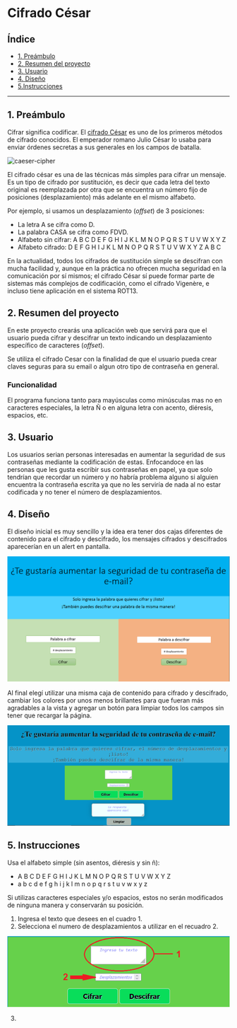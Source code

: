 # Cifrado César

## Índice

* [1. Preámbulo](#1-preámbulo)
* [2. Resumen del proyecto](#2-resumen-del-proyecto)
* [3. Usuario](#3-usuario)
* [4. Diseño](#4-diseño)
* [5.Instrucciones](#5-criterios-de-aceptación-mínimos-del-proyecto)

***

## 1. Preámbulo

Cifrar significa codificar. El [cifrado César](https://en.wikipedia.org/wiki/Caesar_cipher)
es uno de los primeros métodos de cifrado conocidos. El emperador romano Julio
César lo usaba para enviar órdenes secretas a sus generales en los campos de
batalla.

![caeser-cipher](https://upload.wikimedia.org/wikipedia/commons/thumb/2/2b/Caesar3.svg/2000px-Caesar3.svg.png)

El cifrado césar es una de las técnicas más simples para cifrar un mensaje. Es
un tipo de cifrado por sustitución, es decir que cada letra del texto original
es reemplazada por otra que se encuentra un número fijo de posiciones
(desplazamiento) más adelante en el mismo alfabeto.

Por ejemplo, si usamos un desplazamiento (_offset_) de 3 posiciones:

* La letra A se cifra como D.
* La palabra CASA se cifra como FDVD.
* Alfabeto sin cifrar: A B C D E F G H I J K L M N O P Q R S T U V W X Y Z
* Alfabeto cifrado: D E F G H I J K L M N O P Q R S T U V W X Y Z A B C

En la actualidad, todos los cifrados de sustitución simple se descifran con
mucha facilidad y, aunque en la práctica no ofrecen mucha seguridad en la
comunicación por sí mismos; el cifrado César sí puede formar parte de sistemas
más complejos de codificación, como el cifrado Vigenère, e incluso tiene
aplicación en el sistema ROT13.

## 2. Resumen del proyecto

En este proyecto crearás una aplicación web que servirá para que el usuario
pueda cifrar y descifrar un texto indicando un desplazamiento específico de
caracteres (_offset_).

Se utiliza el cifrado Cesar con la finalidad de que el usuario pueda crear claves 
seguras para su email o algun otro tipo de contraseña en general. 

### Funcionalidad

El programa funciona tanto para mayúsculas como minúsculas mas no en caracteres especiales, la letra Ñ o en alguna letra con acento, diéresis, espacios, etc. 

## 3. Usuario

Los usuarios serian personas interesadas en aumentar la seguridad de sus contraseñas mediante la codificación de estas. Enfocandoce en las personas que les
gusta escribir sus contraseñas en papel, ya que solo tendrían que recordar un número y no habría problema alguno si alguien encuentra la contraseña escrita
ya que no les serviría de nada al no estar codificada y no tener el número de desplazamientos.

## 4. Diseño

El diseño inicial es muy sencillo y la idea era tener dos cajas diferentes de contenido para el cifrado y descifrado, los mensajes cifrados y descifrados 
aparecerían en un alert en pantalla.

![Diseño inicial](/Demo.png)

Al final elegí utilizar una misma caja de contenido para cifrado y descifrado, cambiar los colores por unos menos brillantes para que fueran más agradables a
la vista y agregar un botón para limpiar todos los campos sin tener que recargar la página.

![Apariencia final](/final.png)

## 5. Instrucciones

Usa el alfabeto simple (sin asentos, diéresis y sin ñ):

* A B C D E F G H I J K L M N O P Q R S T U V W X Y Z
* a b c d e f g h i j k l m n o p q r s t u v w x y z 

Si utilizas caracteres especiales y/o espacios, estos no serán modificados de ninguna manera y conservarán su posición.

1. Ingresa el texto que desees en el cuadro 1. 
2. Selecciona el numero de desplazamientos a utilizar en el recuadro 2.

![Paso 1 y 2](/cajacontenido.png)

3. 


